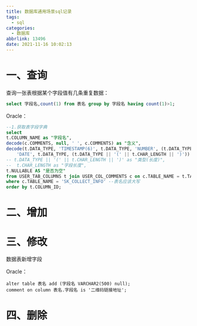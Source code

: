 ```yaml
---
title: 数据库通用场景sql记录
tags:
  - sql
categories:
  - 数据库
abbrlink: 13496
date: 2021-11-16 10:02:13
---
```








# 一、查询





查询一张表根据某个字段值有几条重复数据：

```sql
select 字段名,count(1) from 表名 group by 字段名 having count(1)>1;
```





Oracle：

```sql
--1.获取表字段字典
select
t.COLUMN_NAME as "字段名",
decode(c.COMMENTS, null, ' ', c.COMMENTS) as "含义",
decode(t.DATA_TYPE, 'TIMESTAMP(6)', t.DATA_TYPE, 'NUMBER', (t.DATA_TYPE || '(' || t.DATA_PRECISION || ')'),
    'DATE', t.DATA_TYPE, (t.DATA_TYPE || '(' || t.CHAR_LENGTH || ')')) as "长度",
-- t.DATA_TYPE || '(' || t.CHAR_LENGTH || ')' as "类型(长度)",
--  t.CHAR_LENGTH as "字段长度",
t.NULLABLE AS "是否为空"
from USER_TAB_COLUMNS t join USER_COL_COMMENTS c on c.TABLE_NAME = t.TABLE_NAME and t.COLUMN_NAME = c.COLUMN_NAME
where c.TABLE_NAME = 'SK_COLLECT_INFO' --表名应该大写  
order by t.COLUMN_ID;
```



# 二、增加



# 三、修改

数据表新增字段

Oracle：

```
alter table 表名 add (字段名 VARCHAR2(500) null);
comment on column 表名.字段名 is '二维码链接地址';
```



# 四、删除